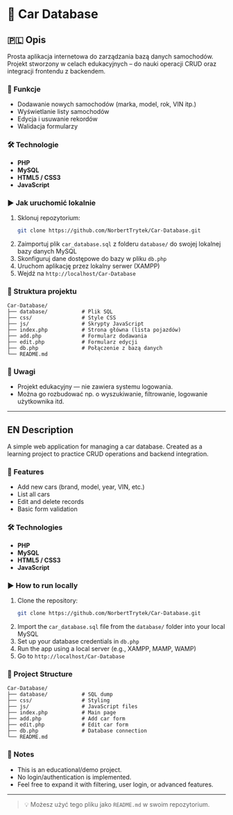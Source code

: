 # 🚗 Car Database

## 🇵🇱 Opis

Prosta aplikacja internetowa do zarządzania bazą danych samochodów. Projekt stworzony w celach edukacyjnych – do nauki operacji CRUD oraz integracji frontendu z backendem.

### 🔧 Funkcje

- Dodawanie nowych samochodów (marka, model, rok, VIN itp.)
- Wyświetlanie listy samochodów
- Edycja i usuwanie rekordów
- Walidacja formularzy

### 🛠 Technologie

- **PHP**
- **MySQL**
- **HTML5 / CSS3**
- **JavaScript**

### ▶️ Jak uruchomić lokalnie

1. Sklonuj repozytorium:
   ```bash
   git clone https://github.com/NorbertTrytek/Car-Database.git
   ```
2. Zaimportuj plik `car_database.sql` z folderu `database/` do swojej lokalnej bazy danych MySQL
3. Skonfiguruj dane dostępowe do bazy w pliku `db.php`
4. Uruchom aplikację przez lokalny serwer (XAMPP)
5. Wejdź na `http://localhost/Car-Database`

### 📁 Struktura projektu

```
Car-Database/
├── database/           # Plik SQL
├── css/                # Style CSS
├── js/                 # Skrypty JavaScript
├── index.php           # Strona główna (lista pojazdów)
├── add.php             # Formularz dodawania
├── edit.php            # Formularz edycji
├── db.php              # Połączenie z bazą danych
└── README.md
```

### 📝 Uwagi

- Projekt edukacyjny — nie zawiera systemu logowania.
- Można go rozbudować np. o wyszukiwanie, filtrowanie, logowanie użytkownika itd.

---

## EN Description

A simple web application for managing a car database. Created as a learning project to practice CRUD operations and backend integration.

### 🔧 Features

- Add new cars (brand, model, year, VIN, etc.)
- List all cars
- Edit and delete records
- Basic form validation

### 🛠 Technologies

- **PHP**
- **MySQL**
- **HTML5 / CSS3**
- **JavaScript**

### ▶️ How to run locally

1. Clone the repository:
   ```bash
   git clone https://github.com/NorbertTrytek/Car-Database.git
   ```
2. Import the `car_database.sql` file from the `database/` folder into your local MySQL
3. Set up your database credentials in `db.php`
4. Run the app using a local server (e.g., XAMPP, MAMP, WAMP)
5. Go to `http://localhost/Car-Database`

### 📁 Project Structure

```
Car-Database/
├── database/           # SQL dump
├── css/                # Styling
├── js/                 # JavaScript files
├── index.php           # Main page
├── add.php             # Add car form
├── edit.php            # Edit car form
├── db.php              # Database connection
└── README.md
```

### 📝 Notes

- This is an educational/demo project.
- No login/authentication is implemented.
- Feel free to expand it with filtering, user login, or advanced features.

---

> 💡 Możesz użyć tego pliku jako `README.md` w swoim repozytorium.

